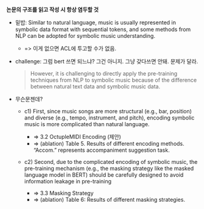 **논문의 구조를 읽고 작성 시 항상 염두할 것**

- 밑밥: Similar to natural language, music is usually represented in symbolic data format with sequential tokens, and some methods from NLP can be adopted for symbolic music understanding.
   - => 이게 없으면 ACL에 투고할 수가 없음. 

- challenge: 그럼 bert 쓰면 되느냐? 그건 아니지. 그냥 갖다쓰면 안돼. 문제가 달라.
   > However, it is challenging to directly apply the pre-training techniques from NLP to symbolic music because of the difference between natural text data and symbolic music data. 

- 무슨문젠데?
  - c1) First, since music songs are more structural (e.g., bar, position) and diverse (e.g., tempo, instrument, and pitch), encoding symbolic music is more complicated than natural language.
    - => 3.2  OctupleMIDI Encoding (제안)
    - => (ablation) Table 5. Results of different encoding methods. “Accom.” represents accompaniment suggestion task.

  - c2) Second, due to the complicated encoding of symbolic music, the pre-training mechanism (e.g., the masking strategy like the masked language model in BERT) should be carefully designed to avoid information leakage in pre-training
     - => 3.3 Masking Strategy
     - => (ablation) Table 6: Results of different masking strategies.
